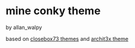 # mine conky theme

by allan_walpy

based on [closebox73 themes](https://github.com/closebox73/Star_Graves) and [archit3x theme](https://www.gnome-look.org/p/1112273/)